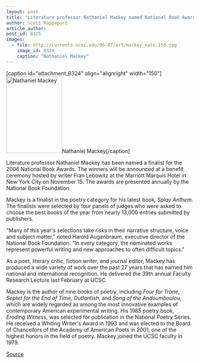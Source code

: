 ```yaml
---
layout: post
title: "Literature professor Nathaniel Mackey named National Book Award finalist"
author: Scott Rappaport
article_author: 
post_id: 8325
images:
  - file: http://currents.ucsc.edu/06-07/art/mackey_nate.150.jpg
    image_id: 8324
    caption: "Nathaniel Mackey"
---
```


[caption id="attachment_8324" align="alignright" width="150"]<a href="http://dev-ucsc-news.pantheonsite.io/wp-content/uploads/2006/10/mackey_nate.150.jpg"><img class="size-full wp-image-8324" src="http://dev-ucsc-news.pantheonsite.io/wp-content/uploads/2006/10/mackey_nate.150.jpg" alt="Nathaniel Mackey" width="150" height="205" /></a>Nathaniel Mackey[/caption]
<a name="content" id="content"></a>
<p>
  Literature professor Nathaniel Mackey has been named a finalist for the 2006 National Book Awards. The winners will be announced at a benefit ceremony hosted by writer Fran Lebowitz at the Marriott Marquis Hotel in New York City on November 15. The awards are presented annually by the National Book Foundation.
</p>
<p>
  Mackey is a finalist in the poetry category for his latest book, <i>Splay Anthem</i>. The finalists were selected by four panels of judges who were asked to choose the best books of the year from nearly 13,000 entries submitted by publishers.
</p>
<p>
  "Many of this year's selections take risks in their narrative structure, voice and subject matter," noted Harold Augenbraum, executive director of the National Book Foundation. "In every category, the nominated works represent powerful writing and new approaches to often difficult topics."
</p>
<p>
  As a poet, literary critic, fiction writer, and journal editor, Mackey has produced a wide variety of work over the past 27 years that has earned him national and international recognition. He delivered the 39th annual Faculty Research Lecture last February at UCSC.
</p>
<p>
  Mackey is the author of nine books of poetry, including <i>Four for Trane</i>, <i>Septet for the End of Time, Outlantish</i>, and <i>Song of the Andoumboulou,</i> which are widely regarded as among the most innovative examples of contemporary American experimental writing. His 1985 poetry book, <i>Eroding Witness</i>, was selected for publication in the National Poetry Series. He received a Whiting Writer's Award in 1993 and was elected to the Board of Chancellors of the Academy of American Poets in 2001, one of the highest honors in the field of poetry. Mackey joined the UCSC faculty in 1979.
</p>
<p><a href="http://www1.ucsc.edu/currents/06-07/10-16/mackey.asp" title="Permalink to mackey">Source</a></p>
